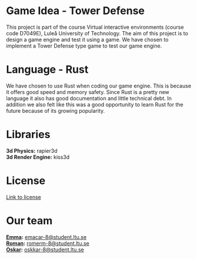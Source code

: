 # Game Idea - Tower Defense
This project is part of the course Virtual interactive environments (course code D7049E), Luleå University of Technology. The aim of this project is to design a game engine and test it using a game. We have chosen to implement a Tower Defense type game to test our game engine.

# Language - Rust
We have chosen to use Rust when coding our game engine. This is because it offers good speed and memory safety. Since Rust is a pretty new language it also has good documentation and little technical debt. In addition we also felt like this was a good opportunity to learn Rust for the future because of its growing popularity.

# Libraries 
**3d Physics:** rapier3d      
**3d Render Engine:** kiss3d    

# License
[Link to license](https://github.com/Cloud327/D7049E/blob/main/LICENSE.md)

# Our team
**[Emma](https://github.com/emmeth99):** emacar-8@student.ltu.se  
**[Roman](https://github.com/Cloud327):** romerm-8@student.ltu.se     
**[Oskar](https://github.com/tomatis55):** oskkar-8@student.ltu.se   


